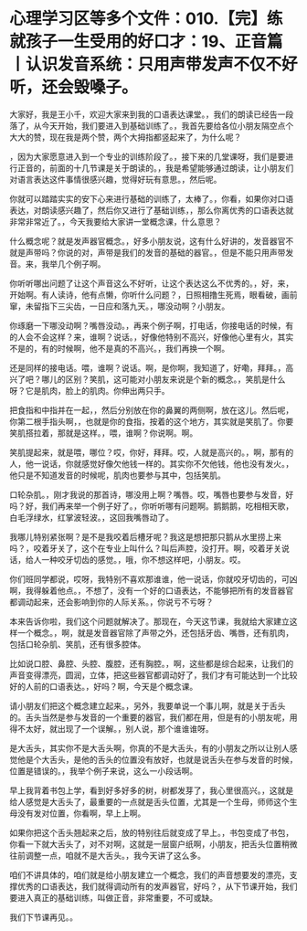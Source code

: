 # 心理学习区等多个文件：010.【完】练就孩子一生受用的好口才：19、正音篇丨认识发音系统：只用声带发声不仅不好听，还会毁嗓子。

大家好，我是王小千，欢迎大家来到我的口语表达课堂。，我们的朗读已经告一段落了，从今天开始，我们要进入到基础训练了。，我首先要给各位小朋友隔空点个大大的赞，现在我是两个赞，两个大拇指都竖起来了，为什么呢？

，因为大家愿意进入到一个专业的训练阶段了。，接下来的几堂课呀，我们是要进行正音的，前面的十几节课是关于朗读的。，我是希望能够通过朗读，让小朋友们对语言表达这件事情很感兴趣，觉得好玩有意思。，然后呢。

你就可以踏踏实实的安下心来进行基础的训练了，太棒了。，你看，如果你对口语表达，对朗读感兴趣了，然后你又进行了基础训练，，那么你离优秀的口语表达就非常非常近了。，今天我要给大家讲一堂概念课，什么意思？

什么概念呢？就是发声器官概念。，好多小朋友说，这有什么好讲的，发音器官不就是声带吗？你说的对，声带是我们的发音的基础的器官。，但是不能只用声带发音。来，我举几个例子啊。

你听听哪出问题了让这个声音这么不好听，让这个表达这么不优秀的。，好，来，开始啊。有人读诗，他有点懒，你听什么问题？，日照相撸生死焉，眼看破，画前窜，未留指下三尖齿，一日应和落九天。，哪没动啊？小朋友。

你琢磨一下哪没动啊？嘴唇没动。，再来个例子啊，打电话，你接电话的时候，有的人会不会这样？来，谁啊？说话。，好像他特别不高兴，好像他心里有火，其实不是的，有的时候啊，他不是真的不高兴。，我们再换一个啊。

还是同样的接电话。喂，谁啊？说话。啊，是你啊，我知道了，好嘞，拜拜。，高兴了吧？哪儿的区别？笑肌，这可能对小朋友来说是个新的概念。，笑肌是什么呀？它是肌肉，脸上的肌肉。你伸出两只手。

把食指和中指并在一起，，然后分别放在你的鼻翼的两侧啊，放在这儿。然后呢，你第二根手指头啊，，也就是你的食指，按着的这个地方，其实就是笑肌了。你要笑肌搭拉着，那就是这样。，喂，谁啊？你说啊。啊。

笑肌提起来，就是喂，哪位？哎，你好，拜拜。哎，人就是高兴的。，啊，那有的人，他一说话，你就感觉好像欠他钱一样的。其实你不欠他钱，他也没有发火。，他只是不知道发音的时候呢，肌肉也要参与其中，包括笑肌。

口轮杂肌。，刚才我说的那首诗，哪没用上啊？嘴唇。哎，嘴唇也要参与发音，好吗？好，我们再来举一个例子好了。，你听听哪有问题啊。鹅鹅鹅，吃相相天歌，白毛浮绿水，红掌波轻波。，这回我嘴唇动了。

我哪儿特别紧张啊？是不是我咬着后槽牙呢？我这是想把那只鹅从水里捞上来吗？，咬着牙关了，这个在专业上叫什么？叫后声腔，没打开。啊，咬着牙关说话，给人一种咬牙切齿的感觉。，哦，你不想这样吧，小朋友。哎。

你们班同学都说，哎呀，我特别不喜欢那谁谁，他一说话，你就咬牙切齿的，可凶啊，我得躲着他点。，不想了，没有一个好的口语表达，不能够把所有的发音器官都调动起来，还会影响到你的人际关系。，你说亏不亏呀？

本来告诉你啦，我们这个问题就解决了。那现在，今天这节课，我就给大家建立这样一个概念。，啊，就是发音器官除了声带之外，还包括牙齿、嘴唇，还有肌肉，包括口轮杂肌、笑肌，还有很多腔体。

比如说口腔、鼻腔、头腔、腹腔，还有胸腔。，啊，这些都是综合起来，让我们的声音变得漂亮，圆润，立体，把这些器官都调动好了，我们才有可能达到一个比较好的人前的口语表达。，好吗？啊，今天是个概念课。

请小朋友们把这个概念建立起来。，另外，我要单说一个事儿啊，就是关于舌头的。舌头当然是参与发音的一个重要的器官，我们都在用，但是有的小朋友呢，用得不太好，就出现了一个误解。，别人说，那个谁谁谁呀。

是大舌头，其实你不是大舌头啊，你真的不是大舌头，有的小朋友之所以让别人感觉他是个大舌头，是他的舌头的位置没有放好，也就是说舌头在参与发音的时候，位置是错误的。，我举个例子来说，这么一小段话啊。

早上我背着书包上学，看到好多好多的树，树都发芽了，我心里很高兴。，这就是给人感觉是大舌头了，最重要的一点就是舌头位置，尤其是一个生母，师师这个生母没有发对位置，你看啊，早上上啊。

如果你把这个舌头翘起来之后，放的特别往后就变成了早上。，书包变成了书包，你看一下就大舌头了，对不对啊，这就是一层窗户纸啊，小朋友，把舌头位置稍微往前调整一点，咱就不是大舌头。，我今天讲了这么多。

咱们不讲具体的，咱们就是给小朋友建立一个概念，我们的声音想要发的漂亮，支撑优秀的口语表达，我们就得调动所有的发声器官，好吗？，从下节课开始，我们要进入真正的基础训练，叫做正音，非常重要，不可或缺。

我们下节课再见。。